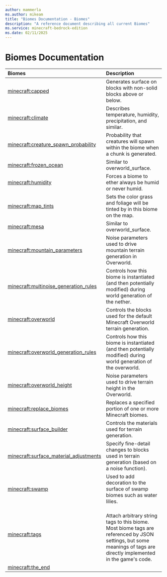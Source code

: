 ```yaml
---
author: mammerla
ms.author: mikeam
title: "Biomes Documentation - Biomes"
description: "A reference document describing all current Biomes"
ms.service: minecraft-bedrock-edition
ms.date: 02/11/2025 
---
```


# Biomes Documentation

| Biomes | Description |
|:-----|:----------|
| [minecraft:capped](Components/minecraftBiomes_capped.md)| Generates surface on blocks with non-solid blocks above or below. |
| [minecraft:climate](Components/minecraftBiomes_climate.md)| Describes temperature, humidity, precipitation, and similar. |
| [minecraft:creature_spawn_probability](Components/minecraftBiomes_creature_spawn_probability.md)| Probability that creatures will spawn within the biome when a chunk is generated. |
| [minecraft:frozen_ocean](Components/minecraftBiomes_frozen_ocean.md)| Similar to overworld_surface. |
| [minecraft:humidity](Components/minecraftBiomes_humidity.md)| Forces a biome to ether always be humid or never humid. |
| [minecraft:map_tints](Components/minecraftBiomes_map_tints.md)| Sets the color grass and foliage will be tinted by in this biome on the map. |
| [minecraft:mesa](Components/minecraftBiomes_mesa.md)| Similar to overworld_surface. |
| [minecraft:mountain_parameters](Components/minecraftBiomes_mountain_parameters.md)| Noise parameters used to drive mountain terrain generation in Overworld. |
| [minecraft:multinoise_generation_rules](Components/minecraftBiomes_multinoise_generation_rules.md)| Controls how this biome is instantiated (and then potentially modified) during world generation of the nether. |
| [minecraft:overworld](Components/minecraftBiomes_overworld.md)| Controls the blocks used for the default Minecraft Overworld terrain generation. |
| [minecraft:overworld_generation_rules](Components/minecraftBiomes_overworld_generation_rules.md)| Controls how this biome is instantiated (and then potentially modified) during world generation of the overworld. |
| [minecraft:overworld_height](Components/minecraftBiomes_overworld_height.md)| Noise parameters used to drive terrain height in the Overworld. |
| [minecraft:replace_biomes](Components/minecraftBiomes_replace_biomes.md)| Replaces a specified portion of one or more Minecraft biomes. |
| [minecraft:surface_builder](Components/minecraftBiomes_surface_builder.md)| Controls the materials used for terrain generation. |
| [minecraft:surface_material_adjustments](Components/minecraftBiomes_surface_material_adjustments.md)| Specify fine-detail changes to blocks used in terrain generation (based on a noise function). |
| [minecraft:swamp](Components/minecraftBiomes_swamp.md)| Used to add decoration to the surface of swamp biomes such as water lilies. |
| [minecraft:tags](Components/minecraftBiomes_tags.md)| <br>Attach arbitrary string tags to this biome.<br>Most biome tags are referenced by JSON settings, but some meanings of tags are directly implemented in the game's code. |
| [minecraft:the_end](Components/minecraftBiomes_the_end.md)|  |